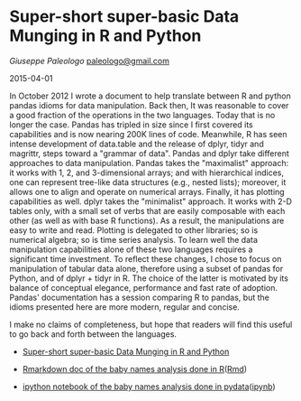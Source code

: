 # Super-short super-basic Data Munging in R and Python

*Giuseppe Paleologo* <paleologo@gmail.com>

2015-04-01

In October 2012 I wrote a document to help translate between R and python pandas idioms for data manipulation. Back then, It was reasonable to cover a good fraction of the operations in the two languages. Today that is no longer the case. Pandas has tripled in size since I first covered its capabilities and is now nearing 200K lines of code. Meanwhile, R has seen intense development of data.table and the release of dplyr, tidyr and magrittr, steps toward a "grammar of data". Pandas and dplyr take different approaches to data manipulation. Pandas takes the "maximalist" approach: it works with 1, 2, and 3-dimensional arrays; and with hierarchical indices, one can represent tree-like data structures (e.g., nested lists); moreover, it allows one to align and operate on numerical arrays. Finally, it has plotting capabilities as well. dplyr takes the "minimalist" approach. It works with 2-D tables only, with a small set of verbs that are easily composable with each other (as well as with base R functions). As a result, the manipulations are easy to write and read. Plotting is delegated to other libraries; so is numerical algebra; so is time series analysis. To learn well the data manipulation capabilities alone of these two languages requires a significant time investment. To reflect these changes, I chose to focus on manipulation of tabular data alone, therefore using a subset of pandas for Python, and of dplyr + tidyr in R. The choice of  the latter is motivated by its balance of conceptual elegance, performance and fast rate of adoption. Pandas' documentation has a session comparing R to pandas, but the idioms presented here are more modern, regular and concise.

I make no claims of completeness, but hope that readers will find this useful to go back and forth between the languages.


* [Super-short super-basic Data Munging in R and Python](https://github.com/contravariant/pandas_dplyr/blob/master/pandas_dplyr.md)

* [Rmarkdown doc of the baby names analysis done in R](https://github.com/contravariant/pandas_dplyr/blob/master/babynames/babynames.pdf)([Rmd](https://github.com/contravariant/pandas_dplyr/blob/master/babynames/babynames.rmd))

* [ipython notebook of the baby names analysis done in pydata](https://github.com/contravariant/pandas_dplyr/blob/master/babynames/babynames_pandas.pdf)([ipynb](https://github.com/contravariant/pandas_dplyr/blob/master/babynames/babynames.ipynb))